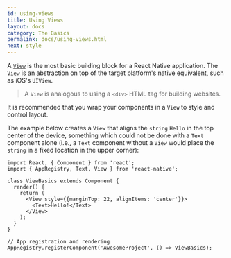 ```yaml
---
id: using-views
title: Using Views
layout: docs
category: The Basics
permalink: docs/using-views.html
next: style
---
```


A [`View`](/react-native/docs/view.html#content) is the most basic building block for a React Native application. The `View` is an abstraction on top of the target platform's native equivalent, such as iOS's `UIView`.

> A `View` is analogous to using a `<div>` HTML tag for building websites.

It is recommended that you wrap your components in a `View` to style and control layout.

The example below creates a `View` that aligns the `string` `Hello` in the top center of the device, something which could not be done with a `Text` component alone (i.e., a `Text` component without a `View` would place the `string` in a fixed location in the upper corner):

```ReactNativeWebPlayer
import React, { Component } from 'react';
import { AppRegistry, Text, View } from 'react-native';

class ViewBasics extends Component {
  render() {
    return (
      <View style={{marginTop: 22, alignItems: 'center'}}>
        <Text>Hello!</Text>
      </View>
    );
  }
}

// App registration and rendering
AppRegistry.registerComponent('AwesomeProject', () => ViewBasics);
```
